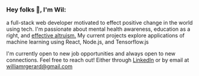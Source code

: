 ### Hey folks 👋, I'm Wil:

a full-stack web developer motivated to effect positive change in the world using tech. I'm passionate about mental health awareness, education as a right, and [effective altruism.](https://www.effectivealtruism.org/) My current projects explore applications of machine learning using React, Node.js, and Tensorflow.js

I'm currently open to new job opportunities and always open to new connections. Feel free to reach out! Either through [LinkedIn](https://www.linkedin.com/in/wilgerard/) or by email at <williamrgerard@gmail.com>
